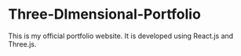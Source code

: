 # Three-DImensional-Portfolio
This is my official portfolio website. It is developed using React.js and Three.js.
